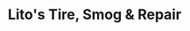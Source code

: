 ---
title: "Lito's Tire, Smog & Repair"
url: /dos-palos/litos-tire-smog-and-repair/
shop: car repair
---
